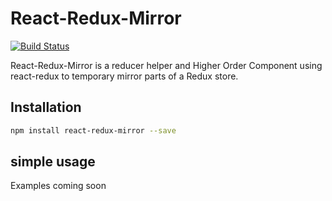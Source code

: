 # React-Redux-Mirror
[![Build Status](https://travis-ci.org/loanmarket/react-redux-mirror.svg?branch=master)](https://travis-ci.org/loanmarket/react-redux-mirror)

React-Redux-Mirror is a reducer helper and Higher Order Component using react-redux to temporary mirror parts of a Redux store.

## Installation

```sh
npm install react-redux-mirror --save
```

## simple usage

Examples coming soon
